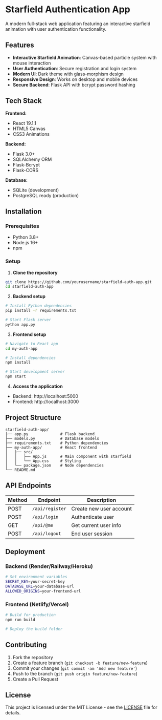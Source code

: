 # Starfield Authentication App

A modern full-stack web application featuring an interactive starfield animation with user authentication functionality.

## Features

- **Interactive Starfield Animation**: Canvas-based particle system with mouse interaction
- **User Authentication**: Secure registration and login system
- **Modern UI**: Dark theme with glass-morphism design
- **Responsive Design**: Works on desktop and mobile devices
- **Secure Backend**: Flask API with bcrypt password hashing

## Tech Stack

**Frontend:**
- React 19.1.1
- HTML5 Canvas
- CSS3 Animations

**Backend:**
- Flask 3.0+
- SQLAlchemy ORM
- Flask-Bcrypt
- Flask-CORS

**Database:**
- SQLite (development)
- PostgreSQL ready (production)

## Installation

### Prerequisites
- Python 3.8+
- Node.js 16+
- npm

### Setup

1. **Clone the repository**
```bash
git clone https://github.com/yourusername/starfield-auth-app.git
cd starfield-auth-app
```

2. **Backend setup**
```bash
# Install Python dependencies
pip install -r requirements.txt

# Start Flask server
python app.py
```

3. **Frontend setup**
```bash
# Navigate to React app
cd my-auth-app

# Install dependencies
npm install

# Start development server
npm start
```

4. **Access the application**
- Backend: http://localhost:5000
- Frontend: http://localhost:3000

## Project Structure

```
starfield-auth-app/
├── app.py              # Flask backend
├── models.py           # Database models
├── requirements.txt    # Python dependencies
├── my-auth-app/        # React frontend
│   ├── src/
│   │   ├── App.js      # Main component with starfield
│   │   └── App.css     # Styling
│   └── package.json    # Node dependencies
└── README.md
```

## API Endpoints

| Method | Endpoint | Description |
|--------|----------|-------------|
| POST | `/api/register` | Create new user account |
| POST | `/api/login` | Authenticate user |
| GET | `/api/@me` | Get current user info |
| POST | `/api/logout` | End user session |

## Deployment

### Backend (Render/Railway/Heroku)
```bash
# Set environment variables
SECRET_KEY=your-secret-key
DATABASE_URL=your-database-url
ALLOWED_ORIGINS=your-frontend-url
```

### Frontend (Netlify/Vercel)
```bash
# Build for production
npm run build

# Deploy the build folder
```

## Contributing

1. Fork the repository
2. Create a feature branch (`git checkout -b feature/new-feature`)
3. Commit your changes (`git commit -am 'Add new feature'`)
4. Push to the branch (`git push origin feature/new-feature`)
5. Create a Pull Request

## License

This project is licensed under the MIT License - see the [LICENSE](LICENSE) file for details.